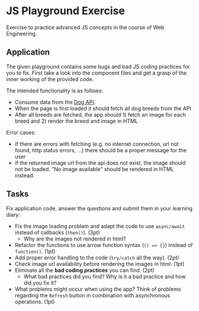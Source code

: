 # JS Playground Exercise
Exercise to practice advanced JS concepts in the course of Web Engineering. 

## Application
The given playground contains some bugs and bad JS coding practices for you to fix. First take a look into the component files and get a grasp of the inner working of the provided code.

The intended functionality is as follows:
* Consume data from the [Dog API](https://dog.ceo/dog-api/). 
* When the page is first loaded it should fetch all dog breeds from the API
* After all breeds are fetched, the app should 1) fetch an image for each breed and 2) render the breed and image in HTML

Error cases:
* if there are errors with fetching (e.g. no internet connection, url not found, http status errors, ...) there should be a proper message for the user
* if the returned image url from the api does not exist, the image should not be loaded. "No image available" should be rendered in HTML instead.

## Tasks
Fix application code, answer the questions and submit them in your learning diary:
* Fix the image loading problem and adapt the code to use ``async/await`` instead of callbacks (`then()`). (3pt)
  * Why are the images not rendered in html?
* Refactor the functions to use arrow function syntax (`() => {}`) instead of `function()`. (1pt)
* Add proper error handling to the code (`try/catch` all the way). (2pt)
* Check image url availability before rendering the images in html. (1pt)
* Eliminate all the **bad coding practices** you can find. (2pt)
  * What bad practices did you find? Why is it a bad practice and how did you fix it?
* What problems might occur when using the app? Think of problems regarding the `Refresh` button in combination with asynchronous operations. (1pt)
